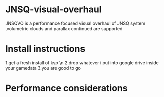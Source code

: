 # JNSQ-visual-overhaul

JNSQVO is a performance focused visual overhaul of JNSQ system ,volumetric clouds and parallax continued are supported

# Install instructions 
1.get a fresh install of ksp \n
2.drop whatever i put into google drive inside your gamedata 
3.you are good to go
# Performance considerations
